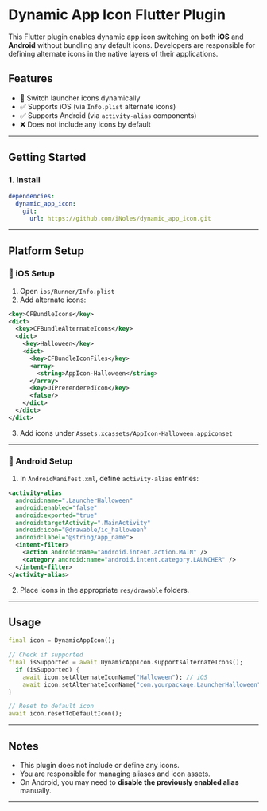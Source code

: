 # Dynamic App Icon Flutter Plugin

This Flutter plugin enables dynamic app icon switching on both **iOS** and **Android** without bundling any default icons. Developers are responsible for defining alternate icons in the native layers of their applications.

## Features
- 🔄 Switch launcher icons dynamically
- ✅ Supports iOS (via `Info.plist` alternate icons)
- ✅ Supports Android (via `activity-alias` components)
- ❌ Does not include any icons by default

---

## Getting Started

### 1. Install
```yaml
dependencies:
  dynamic_app_icon:
    git:
      url: https://github.com/iNoles/dynamic_app_icon.git
```

---

## Platform Setup

### 📱 iOS Setup
1. Open `ios/Runner/Info.plist`
2. Add alternate icons:
```xml
<key>CFBundleIcons</key>
<dict>
  <key>CFBundleAlternateIcons</key>
  <dict>
    <key>Halloween</key>
    <dict>
      <key>CFBundleIconFiles</key>
      <array>
        <string>AppIcon-Halloween</string>
      </array>
      <key>UIPrerenderedIcon</key>
      <false/>
    </dict>
  </dict>
</dict>
```
3. Add icons under `Assets.xcassets/AppIcon-Halloween.appiconset`

---

### 🤖 Android Setup
1. In `AndroidManifest.xml`, define `activity-alias` entries:
```xml
<activity-alias
  android:name=".LauncherHalloween"
  android:enabled="false"
  android:exported="true"
  android:targetActivity=".MainActivity"
  android:icon="@drawable/ic_halloween"
  android:label="@string/app_name">
  <intent-filter>
    <action android:name="android.intent.action.MAIN" />
    <category android:name="android.intent.category.LAUNCHER" />
  </intent-filter>
</activity-alias>
```
2. Place icons in the appropriate `res/drawable` folders.

---

## Usage

```dart
final icon = DynamicAppIcon();

// Check if supported
final isSupported = await DynamicAppIcon.supportsAlternateIcons();
  if (isSupported) {
    await icon.setAlternateIconName("Halloween"); // iOS
    await icon.setAlternateIconName("com.yourpackage.LauncherHalloween"); // Android
}

// Reset to default icon
await icon.resetToDefaultIcon();
```

---

## Notes
- This plugin does not include or define any icons.
- You are responsible for managing aliases and icon assets.
- On Android, you may need to **disable the previously enabled alias** manually.

---